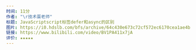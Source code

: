 ```yaml
---
时间: 11分
作者: "\r技术蛋老师"
标题: JavaScriptscript标签defer和async的区别
图片: https://i0.hdslb.com/bfs/archive/64c430e673c72cf572ec6170cea1ae4b620556ec.jpg@480w_300h_1c_!web-space-channel-video.webp
链接: https://www.bilibili.com/video/BV1PA411x7jA
评价: ★★★★★
---
```

